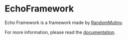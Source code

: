 # EchoFramework
Echo Framework is a framework made by [RandomMutiny](https://www.roblox.com/users/507966726/profile). 

For more information, please read the [documentation](https://thestarwarsuniverse.github.io/EchoFramework/).